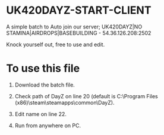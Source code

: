 # UK420DAYZ-START-CLIENT
A simple batch to Auto join our server;
UK420DAYZ|NO STAMINA|AIRDROPS|BASEBUILDING -  54.36.126.208:2502

Knock yourself out, free to use and edit.

# To use this file

1. Download the batch file.

2. Check path of DayZ on line 20 (default is C:\Program Files (x86)\steam\steamapps\common\DayZ).

3. Edit name on line 22.

4. Run from anywhere on PC.
